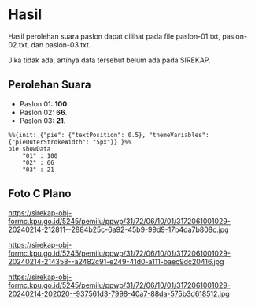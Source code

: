 # Hasil

Hasil perolehan suara paslon dapat dilihat pada file paslon-01.txt, paslon-02.txt, dan paslon-03.txt.

Jika tidak ada, artinya data tersebut belum ada pada SIREKAP.

## Perolehan Suara

 * Paslon 01: **100**.
 * Paslon 02: **66**.
 * Paslon 03: **21**.

```mermaid
%%{init: {"pie": {"textPosition": 0.5}, "themeVariables": {"pieOuterStrokeWidth": "5px"}} }%%
pie showData
    "01" : 100
    "02" : 66
    "03" : 21
```
## Foto C Plano

https://sirekap-obj-formc.kpu.go.id/5245/pemilu/ppwp/31/72/06/10/01/3172061001029-20240214-212811--2884b25c-6a92-45b9-99d9-17b4da7b808c.jpg

https://sirekap-obj-formc.kpu.go.id/5245/pemilu/ppwp/31/72/06/10/01/3172061001029-20240214-214358--a2482c91-e249-41d0-a111-baec9dc20416.jpg

https://sirekap-obj-formc.kpu.go.id/5245/pemilu/ppwp/31/72/06/10/01/3172061001029-20240214-202020--937561d3-7998-40a7-88da-575b3d618512.jpg
